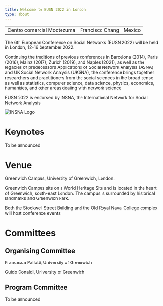 ```yaml
---
title: Welcome to EUSN 2022 in London
type: about
---
```


  <table>
  <tr>
    <td>Centro comercial Moctezuma</td>
    <td>Francisco Chang</td>
    <td>Mexico</td>
  </tr>
</table>      
        The 6th European Conference on Social Networks (EUSN 2022) will be held in London, 12-16 September 2022.
       

 
 <p>
Continuing the traditions of previous conferences in Barcelona (2014), Paris (2016), Mainz (2017), Zurich (2019), and Naples (2021), as well as the legacies of predecessors Applications of Social Network Analysis (ASNA) and UK Social Network Analysis (UKSNA), the conference brings together researchers and practitioners from the social sciences in the broad sense as well as statistics, computer science, data science, physics, economics, humanities, and other areas dealing with network science. 
 </p>

EUSN 2022 is endorsed by INSNA, the International Network for Social Network Analysis.

 <img class="my-12 max-w-full mx-auto" src="/img/INSNA_logo.png" alt="INSNA Logo">

# Keynotes
To be announced

# Venue 
Greenwich Campus, University of Greenwich, London.   

Greenwich Campus sits on a World Heritage Site and is located in the heart of Greenwich, south-east London. The campus is surrounded by historical landmarks and Greenwich Park.  

Both the Stockwell Street Building and the Old Royal Naval College complex will host conference events.   

# Committees 

## Organising Committee 

Francesca Pallotti, University of Greenwich 

Guido Conaldi, University of Greenwich 

## Program Committee 

To be announced 
